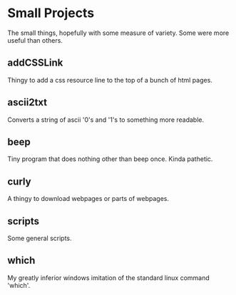 # Small Projects
The small things, hopefully with some measure of variety. Some were more useful than others.


## addCSSLink
Thingy to add a css resource line to the top of a bunch of html pages.

## ascii2txt
Converts a string of ascii '0's and '1's to something more readable.

## beep
Tiny program that does nothing other than beep once. Kinda pathetic.

## curly
A thingy to download webpages or parts of webpages.

## scripts
Some general scripts.

## which
My greatly inferior windows imitation of the standard linux command 'which'.
